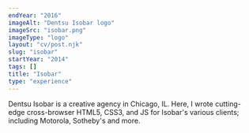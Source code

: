```yaml
---
endYear: "2016"
imageAlt: "Dentsu Isobar logo"
imageSrc: "isobar.png"
imageType: "logo"
layout: "cv/post.njk"
slug: "isobar"
startYear: "2014"
tags: []
title: "Isobar"
type: "experience"
---
```

Dentsu Isobar is a creative agency in Chicago, IL.  Here, I wrote cutting-edge cross-browser HTML5, CSS3, and JS for Isobar's various clients; including Motorola, Sotheby's and more.
